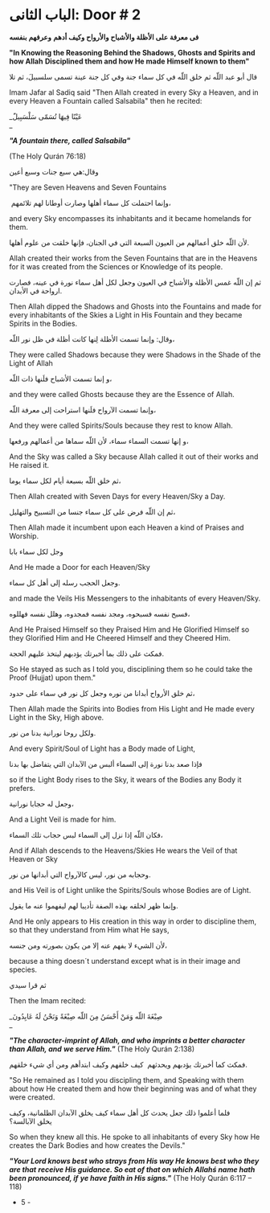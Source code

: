 # الباب الثانى: Door # 2

**فى معرفة على الأظلة والأشباح والأرواح وکيف أدهم** **وعرفهم بنفسه**

**"In Knowing the Reasoning Behind the Shadows, Ghosts and Spirits and how Allah** **Disciplined them and how He made Himself known to them"**

قال أبو عبد اللّه ثم خلق اللّه في كل سماء جنة وفي كل جنة عينة تسمى سلسبيلَ، ثم تلا  

Imam Jafar al Sadiq said "Then Allah created in every Sky a Heaven, and in every Heaven a Fountain called Salsabila" then he recited:

_عَيْنًا فِيهَا تُسَمّى سَلْسَبِيلًَ  
_

_**"A fountain there, called Salsabila"**_

(The Holy Qurán 76:18)

وقال:هي سبع جنات وسبع أعين  

"They are Seven Heavens and Seven Fountains 

 وإنما احتملت كل سماء أهلها وصارت أوطانا لهم تلائمهم،  

and every Sky encompasses its inhabitants and it became homelands for them. 

لأن اللّه خلق أعمالهم من العيون السبعة التي في الجنان، فإنها خلقت من علوم أهلها.

Allah created their works from the Seven Fountains that are in the Heavens for it was created from the Sciences or Knowledge of its people. 

ثم إن اللّه غمس الأظلة والأشباح في العيون وجعل لکل أهل سماء نورة في عينه، فصارت ارواحة في الأبدان.

Then Allah dipped the Shadows and Ghosts into the Fountains and made for every inhabitants of the Skies a Light in His Fountain and they became Spirits in the Bodies. 

وقال: وإنما تسمت الأظلة لِنها كانت أظلة في ظل نور اللّه،  

They were called Shadows because they were Shadows in the Shade of the Light of Allah 

و إنما تسمت الأشباح فلَنها ذات اللّه،  

and they were called Ghosts because they are the Essence of Allah. 

وإنما تسمت الآرواح فلَنها استراحت إلى معرفة اللّه،   

And they were called Spirits/Souls because they rest to know Allah.

و إنها تسمت السماء سماء، لأن اللّه سماها من أعمالهم ورفعها،    

And the Sky was called a Sky because Allah called it out of their works and He raised it.

ثم خلق اللّه بسبعة أيام لکل سماء يوما،  

Then Allah created with Seven Days for every Heaven/Sky a Day. 

ثم إن اللّه فرض على كل سماء جنسا من التسبيح والتهليل،   

Then Allah made it incumbent upon each Heaven a kind of Praises and Worship. 

وجل لکل سماء بابا   

And He made a Door for each Heaven/Sky 

وجعل الحجب رسله إلى أهل كل سماء.  

and made the Veils His Messengers to the inhabitants of every Heaven/Sky.

فسبح نفسه فسبحوه، ومجد نفسه فمجدوه، وهلل نفسه فهللوه،  

And He Praised Himself so they Praised Him and He Glorified Himself so they Glorified Him and He Cheered Himself and they Cheered Him.

فمکث على ذلك بما أخبرتك يؤدبهم ليتخذ عليهم الحجة.

So He stayed as such as I told you, disciplining them so he could take the Proof (Hujjat) upon them."

ثم خلق الأرواح أبدانا من نوره وجعل كل نور في سماء على حدود، 

Then Allah made the Spirits into Bodies from His Light and He made every Light in the Sky, High above. 

ولکل روحا نورانية بدنا من نور.  

And every Spirit/Soul of Light has a Body made of Light, 

فإذا صعد بدنا نورة إلى السماء ألبس من الآبدان التي يتفاضل بها بدنا  

so if the Light Body rises to the Sky, it wears of the Bodies any Body it prefers. 

وجعل له حجابا نورانية،

And a Light Veil is made for him.

فکان اللّه إذا نزل إلى السماء لبس حجاب تلك السماء،  

And if Allah descends to the Heavens/Skies He wears the Veil of that Heaven or Sky 

وحجابه من نور، ليس كالآرواح التي أبدانها من نور.

and His Veil is of Light unlike the Spirits/Souls whose Bodies are of Light.

وإنما ظهر لخلقه بهذه الصفة تأديبا لهم ليفهموا عنه ما يقول.  

And He only appears to His creation in this way in order to discipline them, so that they understand from Him what He says, 

لأن الشيء لا يفهم عنه إلا من يکون بصورته ومن جنسه،  

because a thing doesn´t understand except what is in their image and species. 

ثم قرا سيدي  

Then the Imam recited:

_صِبْغَةَ اللّه وَمَنْ أَحْسَنُ مِنَ اللّه صِبْغَةً وَنَحْنُ لَهُ عَابِدُونَ  
_

_**"The character-imprint of Allah, and who imprints a better character than Allah, and**_ _**we serve Him."**_ (The Holy Qurán 2:138)

فمکث كما أخبرتك يؤدبهم ويحدثهم  كيف خلقهم وكيف ابتدأهم ومن أي شيء خلقهم.

"So He remained as I told you discipling them, and Speaking with them about how He created them and how their beginning was and of what they were created. 

فلما أعلموا ذلك جعل يحدث كل أهل سماء كيف يخلق الآبدان الظلمانية، وكيف يخلق الآبالسة؟

So when they knew all this. He spoke to all inhabitants of every Sky how He creates the Dark Bodies and how creates the Devils."

_**"Your Lord knows best who strays from His way He knows best who they are that**_ _**receive His guidance. So eat of that on which Allahś name hath been pronounced, if**_ _**ye have faith in His signs."**_ (The Holy Qurán 6:117 – 118)

- 5 -